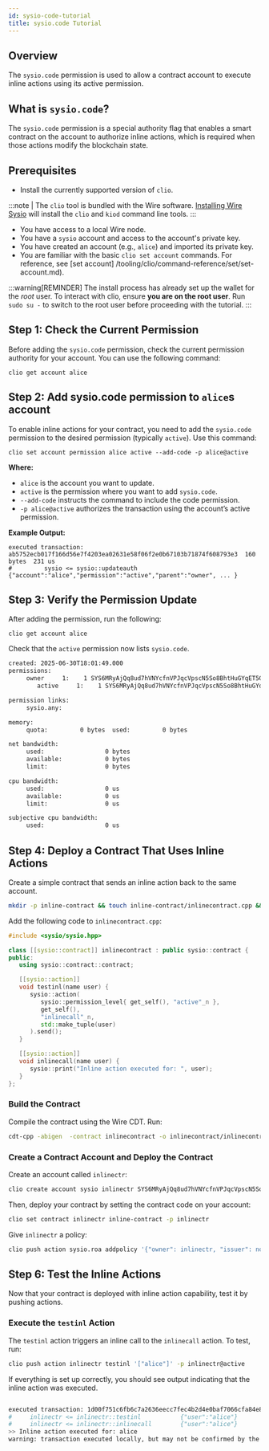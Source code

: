 ```yaml
---
id: sysio-code-tutorial
title: sysio.code Tutorial
---
```


## Overview

The `sysio.code` permission is used to allow a contract account to execute inline actions using its active permission.

## What is `sysio.code`?

The `sysio.code` permission is a special authority flag that enables a smart contract on the account to authorize inline actions, which is required when those actions modify the blockchain state.

## Prerequisites

* Install the currently supported version of `clio`.

:::note
| The `clio` tool is bundled with the Wire software. [Installing Wire Sysio](/docs/getting-started/install-dependencies.md) will install the `clio` and `kiod` command line tools.
:::

* You have access to a local Wire node.
* You have a `sysio` account and access to the account's private key.
* You have created an account (e.g., `alice`) and imported its private key.
* You are familiar with the basic `clio set account` commands. For reference, see [set account] /tooling/clio/command-reference/set/set-account.md).

:::warning[REMINDER]
The install process has already set up the wallet for the *root* user. To interact with clio, ensure **you are on the root user**. Run `sudo su -` to switch to the root user before proceeding with the tutorial.
:::

## Step 1: Check the Current Permission

Before adding the `sysio.code` permission, check the current permission authority for your account. You can use the following command:

```shell
clio get account alice
```

## Step 2: Add sysio.code permission to `alice`s account

To enable inline actions for your contract, you need to add the `sysio.code` permission to the desired permission (typically `active`). Use this command:

```shell
clio set account permission alice active --add-code -p alice@active
```

**Where:**

* `alice` is the account you want to update.
* `active` is the permission where you want to add `sysio.code`.
* `--add-code` instructs the command to include the code permission.
* `-p alice@active` authorizes the transaction using the account’s active permission.

**Example Output:**

```shell
executed transaction: ab5752ecb017f166d56e7f4203ea02631e58f06f2e0b67103b71874f608793e3  160 bytes  231 us
#         sysio <= sysio::updateauth            {"account":"alice","permission":"active","parent":"owner", ... }
```

## Step 3: Verify the Permission Update

After adding the permission, run the following:

```shell
clio get account alice
```

Check that the `active` permission now lists `sysio.code`.

```txt
created: 2025-06-30T18:01:49.000
permissions: 
     owner     1:    1 SYS6MRyAjQq8ud7hVNYcfnVPJqcVpscN5So8BhtHuGYqET5GDW5CV
        active     1:    1 SYS6MRyAjQq8ud7hVNYcfnVPJqcVpscN5So8BhtHuGYqET5GDW5CV, 1 alice@sysio.code

permission links: 
     sysio.any: 

memory: 
     quota:         0 bytes  used:         0 bytes

net bandwidth:  
     used:                 0 bytes
     available:            0 bytes
     limit:                0 bytes

cpu bandwidth:
     used:                 0 us   
     available:            0 us   
     limit:                0 us   

subjective cpu bandwidth:
     used:                 0 us   
```

## Step 4: Deploy a Contract That Uses Inline Actions

Create a simple contract that sends an inline action back to the same account.

```sh
mkdir -p inline-contract && touch inline-contract/inlinecontract.cpp && cd inline-contract
```

Add the following code to `inlinecontract.cpp`:

```cpp
#include <sysio/sysio.hpp>

class [[sysio::contract]] inlinecontract : public sysio::contract {
public:
   using sysio::contract::contract;

   [[sysio::action]]
   void testinl(name user) {
      sysio::action(
         sysio::permission_level{ get_self(), "active"_n },
         get_self(),
         "inlinecall"_n,
         std::make_tuple(user)
      ).send();
   }

   [[sysio::action]]
   void inlinecall(name user) {
      sysio::print("Inline action executed for: ", user);
   }
};
```

### Build the Contract

Compile the contract using the Wire CDT. Run:

```sh
cdt-cpp -abigen  -contract inlinecontract -o inlinecontract/inlinecontract.wasm inlinecontract.cpp -I include
```

### Create a Contract Account and Deploy the Contract

Create an account called  `inlinectr`:

```sh
clio create account sysio inlinectr SYS6MRyAjQq8ud7hVNYcfnVPJqcVpscN5So8BhtHuGYqET5GDW5CV SYS6MRyAjQq8ud7hVNYcfnVPJqcVpscN5So8BhtHuGYqET5GDW5CV -p sysio@active
```

Then, deploy your contract by setting the contract code on your account:

```sh
clio set contract inlinectr inline-contract -p inlinectr
```

Give `inlinectr` a policy:

```sh
clio push action sysio.roa addpolicy '{"owner": inlinectr, "issuer": nodedaddy, "netWeight": "0.0100 SYS", "cpuWeight": "0.0100 SYS", "ramWeight": "0.0100 SYS", "timeBlock": 1, "networkGen": 0 }' -p nodedaddy@active
```

## Step 6: Test the Inline Actions

Now that your contract is deployed with inline action capability, test it by pushing actions.

### Execute the `testinl` Action

The `testinl` action triggers an inline call to the `inlinecall` action. To test, run:

```sh
clio push action inlinectr testinl '["alice"]' -p inlinectr@active
```

If everything is set up correctly, you should see output indicating that the inline action was executed.

```sh

executed transaction: 1d00f751c6fb6c7a2636eecc7fec4b2d4e0baf7066cfa84e800b3d31c6890537  104 bytes  237 us
#     inlinectr <= inlinectr::testinl           {"user":"alice"}
#     inlinectr <= inlinectr::inlinecall        {"user":"alice"}
>> Inline action executed for: alice
warning: transaction executed locally, but may not be confirmed by the network yet         ] 
```
